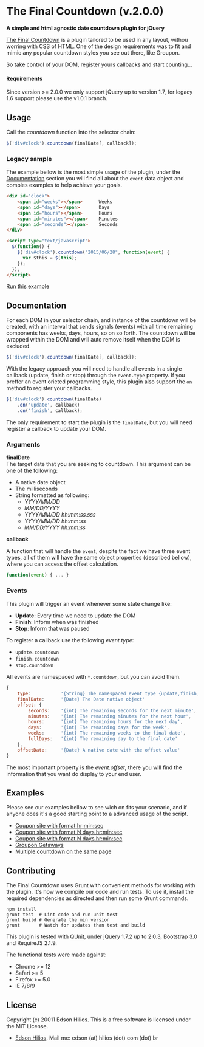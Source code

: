 The Final Countdown (v.2.0.0)
=============================
**A simple and html agnostic date countdown plugin for jQuery**

[The Final Countdown](http://www.youtube.com/watch?v=9jK-NcRmVcw) is a plugin tailored to be used in any layout, withou worring with CSS of HTML. One of the design requirements was to fit and mimic any popular countdown styles you see out there, like Groupon.

So take control of your DOM, register yours callbacks and start counting...

#### Requirements ####

Since version >= 2.0.0 we only support jQuery up to version 1.7, for legacy 1.6 support please use the v1.0.1 branch.

Usage
-----

Call the *countdown* function into the selector chain:

```javascript
$('div#clock').countdown(finalDate[, callback]);
```

### Legacy sample

The example bellow is the most simple usage of the plugin, under the [Documentation](#documentation) section you will find all about the `event` data object and comples examples to help achieve your goals. 

```html
<div id="clock">
    <span id="weeks"></span>      Weeks
    <span id="days"></span>       Days
    <span id="hours"></span>      Hours
    <span id="minutes"></span>    Minutes
    <span id="seconds"></span>    Seconds
</div>

<script type="text/javascript">
  $(function() {
    $('div#clock').countdown("2015/06/28", function(event) {
      var $this = $(this);
    });
  });
</script>
```
[Run this example](#)

Documentation
-------------

For each DOM in your selector chain, and instance of the countdown will be created, with an interval that sends  signals (events) with all time remaining components has weeks, days, hours, so on so forth. The countdown will be wrapped within the DOM and will auto remove itself when the DOM is excluded.

```javascript
$('div#clock').countdown(finalDate[, callback]);
```

With the legacy approach you will need to handle all events in a single callback (update, finish or stop) through the `event.type` property. If you preffer an event orieted programming style, this plugin also support the `on` method to register your callbacks.

```javascript
$('div#clock').countdown(finalDate)
    .on('update', callback)
    .on('finish', callback);
```
The only requirement to start the plugin is the `finalDate`, but you will need register a callback to update your DOM.

### Arguments

**finalDate**  
The target date that you are seeking to countdown. This argument can be one of the following:  

*   A native date object
*   The milliseconds
*   String formatted as following:
    -   *YYYY/MM/DD*
    -   *MM/DD/YYYY*
    -   *YYYY/MM/DD hh:mm:ss.sss*
    -   *YYYY/MM/DD hh:mm:ss*
    -   *MM/DD/YYYY hh:mm:ss*

**callback**  

A function that will handle the `event`, despite the fact we have three event types, all of them will have the same object properties (described bellow), where you can access the offset calculation.

```javascript
function(event) { ... }
```

### Events
  
This plugin will trigger an event whenever some state change like:
-   **Update**: Every time we need to update the DOM
-   **Finish**: Inform when was finished
-   **Stop**:   Inform that was paused

To register a callback use the following *event.type*:
-   `update.countdown`
-   `finish.countdown`
-   `stop.countdown`

All events are namespaced with `*.countdown`, but you can avoid them.

```javascript
{
    type:           '{String} The namespaced event type {update,finish,stop}.countdown',
    finalDate:      '{Date} The Date native object'
    offset: {
        seconds:    '{int} The remaining seconds for the next minute',
        minutes:    '{int} The remaining minutes for the next hour',
        hours:      '{int} The reamining hours for the next day',
        days:       '{int} The remaining days for the week',
        weeks:      '{int} The remaining weeks to the final date',
        fullDays:   '{int} The remaining day to the final date'
    },
    offsetDate:     '{Date} A native date with the offset value'
}
```

The most important property is the *event.offset*, there you will find the information that you want do display to your end user.

Examples
--------

Please see our examples bellow to see wich on fits your scenario, and if anyone does it's a good starting point to a advanced usage of the script.

-   [Coupon site with format hr:min:sec](#)
-   [Coupon site with format N days hr:min:sec](#)
-   [Coupon site with format N days hr:min:sec](#)
-   [Groupon Getaways](#)
-   [Multiple countdown on the same page](#)

Contributing
------------

The Final Countdown uses Grunt with convenient methods for working with the plugin. It's how we compile our code and run tests. To use it, install the required dependencies as directed and then run some Grunt commands.

```shell
npm install
grunt test  # Lint code and run unit test
grunt build # Generate the min version
grunt       # Watch for updates than test and build
```

This plugin is tested with [QUnit](http://qunitjs.com/), under jQuery 1.7.2 up to 2.0.3, Bootstrap 3.0 and RequireJS 2.1.9.

The functional tests were made against:

*   Chrome >= 12
*   Safari >= 5
*   Firefox >= 5.0
*   IE 7/8/9

License
-------

Copyright (c) 20011 Edson Hilios. This is a free software is licensed under the MIT License.

*   [Edson Hilios](http://edson.hilios.com.br). Mail me: edson (at) hilios (dot) com (dot) br